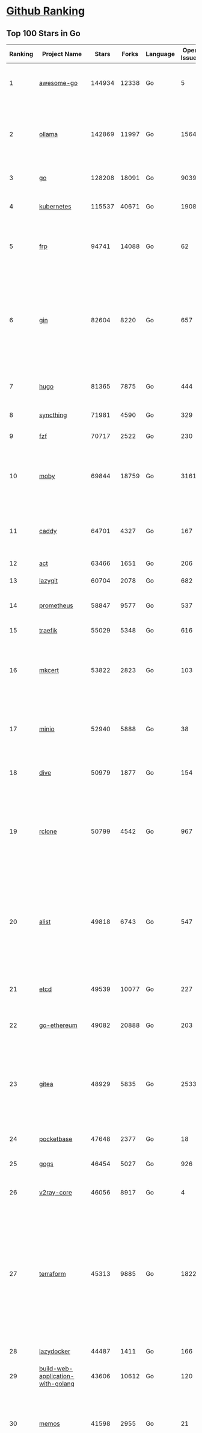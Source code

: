 [Github Ranking](../README.md)
==========

## Top 100 Stars in Go

| Ranking | Project Name | Stars | Forks | Language | Open Issues | Description | Last Commit |
| ------- | ------------ | ----- | ----- | -------- | ----------- | ----------- | ----------- |
| 1 | [awesome-go](https://github.com/avelino/awesome-go) | 144934 | 12338 | Go | 5 | A curated list of awesome Go frameworks, libraries and software | 2025-05-29T03:13:22Z |
| 2 | [ollama](https://github.com/ollama/ollama) | 142869 | 11997 | Go | 1564 | Get up and running with Llama 3.3, DeepSeek-R1, Phi-4, Gemma 3, Mistral Small 3.1 and other large language models. | 2025-06-06T00:34:14Z |
| 3 | [go](https://github.com/golang/go) | 128208 | 18091 | Go | 9039 | The Go programming language | 2025-06-06T03:59:25Z |
| 4 | [kubernetes](https://github.com/kubernetes/kubernetes) | 115537 | 40671 | Go | 1908 | Production-Grade Container Scheduling and Management | 2025-06-06T02:16:38Z |
| 5 | [frp](https://github.com/fatedier/frp) | 94741 | 14088 | Go | 62 | A fast reverse proxy to help you expose a local server behind a NAT or firewall to the internet. | 2025-05-27T09:48:15Z |
| 6 | [gin](https://github.com/gin-gonic/gin) | 82604 | 8220 | Go | 657 | Gin is a HTTP web framework written in Go (Golang). It features a Martini-like API with much better performance -- up to 40 times faster. If you need smashing performance, get yourself some Gin. | 2025-06-02T22:59:22Z |
| 7 | [hugo](https://github.com/gohugoio/hugo) | 81365 | 7875 | Go | 444 | The world’s fastest framework for building websites. | 2025-06-04T14:52:17Z |
| 8 | [syncthing](https://github.com/syncthing/syncthing) | 71981 | 4590 | Go | 329 | Open Source Continuous File Synchronization | 2025-06-06T01:30:16Z |
| 9 | [fzf](https://github.com/junegunn/fzf) | 70717 | 2522 | Go | 230 | :cherry_blossom: A command-line fuzzy finder | 2025-06-06T02:13:46Z |
| 10 | [moby](https://github.com/moby/moby) | 69844 | 18759 | Go | 3161 | The Moby Project - a collaborative project for the container ecosystem to assemble container-based systems | 2025-06-05T17:08:48Z |
| 11 | [caddy](https://github.com/caddyserver/caddy) | 64701 | 4327 | Go | 167 | Fast and extensible multi-platform HTTP/1-2-3 web server with automatic HTTPS | 2025-06-05T19:10:08Z |
| 12 | [act](https://github.com/nektos/act) | 63466 | 1651 | Go | 206 | Run your GitHub Actions locally 🚀 | 2025-06-03T20:55:46Z |
| 13 | [lazygit](https://github.com/jesseduffield/lazygit) | 60704 | 2078 | Go | 682 | simple terminal UI for git commands | 2025-06-05T11:24:52Z |
| 14 | [prometheus](https://github.com/prometheus/prometheus) | 58847 | 9577 | Go | 537 | The Prometheus monitoring system and time series database. | 2025-06-05T21:27:01Z |
| 15 | [traefik](https://github.com/traefik/traefik) | 55029 | 5348 | Go | 616 | The Cloud Native Application Proxy | 2025-06-05T21:52:01Z |
| 16 | [mkcert](https://github.com/FiloSottile/mkcert) | 53822 | 2823 | Go | 103 | A simple zero-config tool to make locally trusted development certificates with any names you'd like. | 2024-08-13T13:37:46Z |
| 17 | [minio](https://github.com/minio/minio) | 52940 | 5888 | Go | 38 | MinIO is a high-performance, S3 compatible object store, open sourced under GNU AGPLv3 license. | 2025-06-04T20:45:31Z |
| 18 | [dive](https://github.com/wagoodman/dive) | 50979 | 1877 | Go | 154 | A tool for exploring each layer in a docker image | 2025-06-02T18:09:25Z |
| 19 | [rclone](https://github.com/rclone/rclone) | 50799 | 4542 | Go | 967 | "rsync for cloud storage" - Google Drive, S3, Dropbox, Backblaze B2, One Drive, Swift, Hubic, Wasabi, Google Cloud Storage, Azure Blob, Azure Files, Yandex Files | 2025-06-05T15:40:54Z |
| 20 | [alist](https://github.com/AlistGo/alist) | 49818 | 6743 | Go | 547 | 🗂️A file list/WebDAV program that supports multiple storages, powered by Gin and Solidjs. / 一个支持多存储的文件列表/WebDAV程序，使用 Gin 和 Solidjs。 | 2025-05-30T09:29:38Z |
| 21 | [etcd](https://github.com/etcd-io/etcd) | 49539 | 10077 | Go | 227 | Distributed reliable key-value store for the most critical data of a distributed system | 2025-06-05T20:04:51Z |
| 22 | [go-ethereum](https://github.com/ethereum/go-ethereum) | 49082 | 20888 | Go | 203 | Go implementation of the Ethereum protocol | 2025-06-05T14:47:49Z |
| 23 | [gitea](https://github.com/go-gitea/gitea) | 48929 | 5835 | Go | 2533 | Git with a cup of tea! Painless self-hosted all-in-one software development service, including Git hosting, code review, team collaboration, package registry and CI/CD | 2025-06-06T02:10:42Z |
| 24 | [pocketbase](https://github.com/pocketbase/pocketbase) | 47648 | 2377 | Go | 18 | Open Source realtime backend in 1 file | 2025-05-24T07:52:58Z |
| 25 | [gogs](https://github.com/gogs/gogs) | 46454 | 5027 | Go | 926 | Gogs is a painless self-hosted Git service | 2025-06-03T20:20:29Z |
| 26 | [v2ray-core](https://github.com/v2ray/v2ray-core) | 46056 | 8917 | Go | 4 | A platform for building proxies to bypass network restrictions. | 2025-05-28T02:09:02Z |
| 27 | [terraform](https://github.com/hashicorp/terraform) | 45313 | 9885 | Go | 1822 | Terraform enables you to safely and predictably create, change, and improve infrastructure. It is a source-available tool that codifies APIs into declarative configuration files that can be shared amongst team members, treated as code, edited, reviewed, and versioned. | 2025-06-05T23:30:37Z |
| 28 | [lazydocker](https://github.com/jesseduffield/lazydocker) | 44487 | 1411 | Go | 166 | The lazier way to manage everything docker | 2024-12-22T10:43:30Z |
| 29 | [build-web-application-with-golang](https://github.com/astaxie/build-web-application-with-golang) | 43606 | 10612 | Go | 120 | A golang ebook intro how to build a web with golang | 2024-05-12T00:47:46Z |
| 30 | [memos](https://github.com/usememos/memos) | 41598 | 2955 | Go | 21 | A modern, open-source, self-hosted knowledge management and note-taking platform designed for privacy-conscious users and organizations. | 2025-06-05T15:09:20Z |
| 31 | [nvm-windows](https://github.com/coreybutler/nvm-windows) | 41355 | 3527 | Go | 75 | A node.js version management utility for Windows. Ironically written in Go. | 2025-03-31T10:37:07Z |
| 32 | [cobra](https://github.com/spf13/cobra) | 40629 | 2946 | Go | 222 | A Commander for modern Go CLI interactions | 2025-05-31T12:36:04Z |
| 33 | [cli](https://github.com/cli/cli) | 39332 | 6601 | Go | 788 | GitHub’s official command line tool | 2025-06-03T14:57:19Z |
| 34 | [esbuild](https://github.com/evanw/esbuild) | 38979 | 1208 | Go | 503 | An extremely fast bundler for the web | 2025-05-27T21:47:18Z |
| 35 | [tidb](https://github.com/pingcap/tidb) | 38543 | 5952 | Go | 3960 | TiDB - the open-source, cloud-native, distributed SQL database designed for modern applications. | 2025-06-05T17:23:29Z |
| 36 | [gorm](https://github.com/go-gorm/gorm) | 38293 | 4032 | Go | 425 | The fantastic ORM library for Golang, aims to be developer friendly | 2025-06-06T02:35:01Z |
| 37 | [photoprism](https://github.com/photoprism/photoprism) | 37556 | 2092 | Go | 425 | AI-Powered Photos App for the Decentralized Web 🌈💎✨ | 2025-06-04T00:59:03Z |
| 38 | [istio](https://github.com/istio/istio) | 36925 | 7976 | Go | 488 | Connect, secure, control, and observe services. | 2025-06-05T16:24:52Z |
| 39 | [fiber](https://github.com/gofiber/fiber) | 36766 | 1795 | Go | 100 | ⚡️ Express inspired web framework written in Go | 2025-06-05T15:10:37Z |
| 40 | [compose](https://github.com/docker/compose) | 35538 | 5410 | Go | 64 | Define and run multi-container applications with Docker | 2025-06-05T14:59:20Z |
| 41 | [milvus](https://github.com/milvus-io/milvus) | 35140 | 3237 | Go | 694 | Milvus is a high-performance, cloud-native vector database built for scalable vector ANN search | 2025-06-06T03:00:34Z |
| 42 | [the-way-to-go_ZH_CN](https://github.com/unknwon/the-way-to-go_ZH_CN) | 34918 | 8611 | Go | 0 | 《The Way to Go》中文译本，中文正式名《Go 入门指南》 | 2024-08-14T07:04:25Z |
| 43 | [LeetCode-Go](https://github.com/halfrost/LeetCode-Go) | 33519 | 5771 | Go | 16 | ✅ Solutions to LeetCode by Go, 100% test coverage, runtime beats 100% / LeetCode 题解 | 2024-12-11T05:55:51Z |
| 44 | [LocalAI](https://github.com/mudler/LocalAI) | 33059 | 2528 | Go | 452 | :robot: The free, Open Source alternative to OpenAI, Claude and others. Self-hosted and local-first. Drop-in replacement for OpenAI,  running on consumer-grade hardware. No GPU required. Runs gguf, transformers, diffusers and many more models architectures. Features: Generate Text, Audio, Video, Images, Voice Cloning, Distributed, P2P inference | 2025-06-05T22:10:02Z |
| 45 | [harness](https://github.com/harness/harness) | 32814 | 2841 | Go | 70 | Harness Open Source is an end-to-end developer platform with Source Control Management, CI/CD Pipelines, Hosted Developer Environments, and Artifact Registries. | 2025-06-05T14:58:21Z |
| 46 | [nps](https://github.com/ehang-io/nps) | 32744 | 5904 | Go | 498 | 一款轻量级、高性能、功能强大的内网穿透代理服务器。支持tcp、udp、socks5、http等几乎所有流量转发，可用来访问内网网站、本地支付接口调试、ssh访问、远程桌面，内网dns解析、内网socks5代理等等……，并带有功能强大的web管理端。a lightweight, high-performance, powerful intranet penetration proxy server, with a powerful web management terminal. | 2024-05-30T03:51:08Z |
| 47 | [vault](https://github.com/hashicorp/vault) | 32523 | 4371 | Go | 1114 | A tool for secrets management, encryption as a service, and privileged access management | 2025-06-06T02:15:28Z |
| 48 | [beego](https://github.com/beego/beego) | 32109 | 5630 | Go | 3 | beego is an open-source, high-performance web framework for the Go programming language. | 2025-06-05T13:20:16Z |
| 49 | [bubbletea](https://github.com/charmbracelet/bubbletea) | 31943 | 913 | Go | 69 | A powerful little TUI framework 🏗 | 2025-06-04T14:30:52Z |
| 50 | [v2ray-core](https://github.com/v2fly/v2ray-core) | 31187 | 4821 | Go | 32 | A platform for building proxies to bypass network restrictions. | 2025-06-05T22:34:15Z |
| 51 | [go-zero](https://github.com/zeromicro/go-zero) | 31141 | 4120 | Go | 233 | A cloud-native Go microservices framework with cli tool for productivity. | 2025-06-06T02:10:38Z |
| 52 | [echo](https://github.com/labstack/echo) | 31076 | 2273 | Go | 63 | High performance, minimalist Go web framework | 2025-05-22T11:22:34Z |
| 53 | [cockroach](https://github.com/cockroachdb/cockroach) | 30967 | 3915 | Go | 6009 | CockroachDB — the cloud native, distributed SQL database designed for high availability, effortless scale, and control over data placement. | 2025-06-06T02:59:34Z |
| 54 | [minikube](https://github.com/kubernetes/minikube) | 30500 | 4989 | Go | 487 | Run Kubernetes locally | 2025-06-06T03:45:10Z |
| 55 | [croc](https://github.com/schollz/croc) | 30316 | 1213 | Go | 4 | Easily and securely send things from one computer to another :crocodile: :package: | 2025-05-27T13:54:25Z |
| 56 | [CasaOS](https://github.com/IceWhaleTech/CasaOS) | 30083 | 1637 | Go | 647 | CasaOS - A simple, easy-to-use, elegant open-source Personal Cloud system. | 2025-04-17T09:48:57Z |
| 57 | [k9s](https://github.com/derailed/k9s) | 29989 | 1879 | Go | 495 | 🐶 Kubernetes CLI To Manage Your Clusters In Style! | 2025-06-02T23:44:42Z |
| 58 | [k3s](https://github.com/k3s-io/k3s) | 29847 | 2451 | Go | 124 | Lightweight Kubernetes | 2025-06-05T20:02:17Z |
| 59 | [lux](https://github.com/iawia002/lux) | 29685 | 3149 | Go | 514 | 👾 Fast and simple video download library and CLI tool written in Go | 2025-05-19T03:40:50Z |
| 60 | [filebrowser](https://github.com/filebrowser/filebrowser) | 29325 | 3318 | Go | 60 | 📂 Web File Browser | 2025-06-05T13:53:29Z |
| 61 | [consul](https://github.com/hashicorp/consul) | 29006 | 4481 | Go | 1252 | Consul is a distributed, highly available, and data center aware solution to connect and configure applications across dynamic, distributed infrastructure. | 2025-06-05T16:23:31Z |
| 62 | [headscale](https://github.com/juanfont/headscale) | 28937 | 1560 | Go | 92 | An open source, self-hosted implementation of the Tailscale control server | 2025-06-01T00:28:43Z |
| 63 | [restic](https://github.com/restic/restic) | 28854 | 1610 | Go | 399 | Fast, secure, efficient backup program | 2025-06-02T18:40:04Z |
| 64 | [Xray-core](https://github.com/XTLS/Xray-core) | 28797 | 4311 | Go | 10 | Xray, Penetrates Everything. Also the best v2ray-core. Where the magic happens. An open platform for various uses. | 2025-06-06T02:04:17Z |
| 65 | [1Panel](https://github.com/1Panel-dev/1Panel) | 28777 | 2503 | Go | 709 | 🔥 1Panel provides an intuitive web interface and MCP Server to manage websites, files, containers, databases, and LLMs on a Linux server. | 2025-06-06T02:10:56Z |
| 66 | [AdGuardHome](https://github.com/AdguardTeam/AdGuardHome) | 28655 | 2033 | Go | 1089 | Network-wide ads & trackers blocking DNS server | 2025-06-05T17:24:56Z |
| 67 | [viper](https://github.com/spf13/viper) | 28626 | 2053 | Go | 407 | Go configuration with fangs | 2025-06-03T09:23:35Z |
| 68 | [wails](https://github.com/wailsapp/wails) | 28510 | 1384 | Go | 276 | Create beautiful applications using Go | 2025-06-04T11:44:03Z |
| 69 | [helm](https://github.com/helm/helm) | 27972 | 7253 | Go | 441 | The Kubernetes Package Manager | 2025-06-05T21:58:39Z |
| 70 | [k6](https://github.com/grafana/k6) | 27945 | 1370 | Go | 744 | A modern load testing tool, using Go and JavaScript - https://k6.io | 2025-06-05T19:43:59Z |
| 71 | [kit](https://github.com/go-kit/kit) | 27070 | 2455 | Go | 40 | A standard library for microservices. | 2024-07-19T01:40:06Z |
| 72 | [podman](https://github.com/containers/podman) | 27055 | 2660 | Go | 739 | Podman: A tool for managing OCI containers and pods. | 2025-06-05T21:44:58Z |
| 73 | [trivy](https://github.com/aquasecurity/trivy) | 27022 | 2574 | Go | 156 | Find vulnerabilities, misconfigurations, secrets, SBOM in containers, Kubernetes, code repositories, clouds and more | 2025-06-05T19:50:44Z |
| 74 | [fyne](https://github.com/fyne-io/fyne) | 26525 | 1451 | Go | 678 | Cross platform GUI toolkit in Go inspired by Material Design | 2025-05-31T20:30:23Z |
| 75 | [go-patterns](https://github.com/tmrts/go-patterns) | 26513 | 2296 | Go | 17 | Curated list of Go design patterns, recipes and idioms | 2024-05-14T01:07:28Z |
| 76 | [micro](https://github.com/zyedidia/micro) | 26255 | 1220 | Go | 821 | A modern and intuitive terminal-based text editor | 2025-06-06T00:25:09Z |
| 77 | [harbor](https://github.com/goharbor/harbor) | 25693 | 4883 | Go | 637 | An open source trusted cloud native registry project that stores, signs, and scans content. | 2025-06-05T11:13:35Z |
| 78 | [faas](https://github.com/openfaas/faas) | 25689 | 1966 | Go | 28 | OpenFaaS - Serverless Functions Made Simple | 2025-04-22T10:19:08Z |
| 79 | [Wox](https://github.com/Wox-launcher/Wox) | 25680 | 2387 | Go | 158 | A cross-platform launcher that simply works | 2025-06-03T13:15:05Z |
| 80 | [loki](https://github.com/grafana/loki) | 25584 | 3673 | Go | 1782 | Like Prometheus, but for logs. | 2025-06-05T22:12:53Z |
| 81 | [opentofu](https://github.com/opentofu/opentofu) | 25575 | 1016 | Go | 250 | OpenTofu lets you declaratively manage your cloud infrastructure. | 2025-06-05T20:26:01Z |
| 82 | [iris](https://github.com/kataras/iris) | 25504 | 2479 | Go | 121 | The fastest HTTP/2 Go Web Framework. New, modern and easy to learn. Fast development with Code you control. Unbeatable cost-performance ratio :rocket: | 2025-06-02T16:26:15Z |
| 83 | [docker_practice](https://github.com/yeasy/docker_practice) | 25427 | 5779 | Go | 7 | Learn and understand Docker&Container technologies, with real DevOps practice! | 2024-12-26T03:49:09Z |
| 84 | [nsq](https://github.com/nsqio/nsq) | 25349 | 2915 | Go | 55 | A realtime distributed messaging platform | 2025-01-27T16:09:04Z |
| 85 | [logrus](https://github.com/sirupsen/logrus) | 25282 | 2270 | Go | 2 | Structured, pluggable logging for Go. | 2024-11-18T14:38:25Z |
| 86 | [glance](https://github.com/glanceapp/glance) | 24858 | 953 | Go | 133 | A self-hosted dashboard that puts all your feeds in one place | 2025-05-24T13:58:40Z |
| 87 | [dapr](https://github.com/dapr/dapr) | 24798 | 1960 | Go | 409 | Dapr is a portable runtime for building distributed applications across cloud and edge, combining event-driven architecture with workflow orchestration. | 2025-06-05T19:30:42Z |
| 88 | [testify](https://github.com/stretchr/testify) | 24691 | 1650 | Go | 246 | A toolkit with common assertions and mocks that plays nicely with the standard library | 2025-06-05T09:56:12Z |
| 89 | [seaweedfs](https://github.com/seaweedfs/seaweedfs) | 24688 | 2408 | Go | 519 | SeaweedFS is a fast distributed storage system for blobs, objects, files, and data lake, for billions of files! Blob store has O(1) disk seek, cloud tiering. Filer supports Cloud Drive, cross-DC active-active replication, Kubernetes, POSIX FUSE mount, S3 API, S3 Gateway, Hadoop, WebDAV, encryption, Erasure Coding. | 2025-06-05T21:03:30Z |
| 90 | [kratos](https://github.com/go-kratos/kratos) | 24412 | 4084 | Go | 16 | Your ultimate Go microservices framework for the cloud-native era. | 2025-06-01T18:48:42Z |
| 91 | [ngrok](https://github.com/inconshreveable/ngrok) | 24337 | 4291 | Go | 0 | Unified ingress for developers | 2024-04-26T18:11:18Z |
| 92 | [vegeta](https://github.com/tsenart/vegeta) | 24272 | 1395 | Go | 78 | HTTP load testing tool and library. It's over 9000! | 2024-10-28T16:39:48Z |
| 93 | [rancher](https://github.com/rancher/rancher) | 24246 | 3051 | Go | 3063 | Complete container management platform | 2025-06-06T01:34:45Z |
| 94 | [colly](https://github.com/gocolly/colly) | 24244 | 1799 | Go | 149 | Elegant Scraper and Crawler Framework for Golang | 2025-06-05T07:24:43Z |
| 95 | [sing-box](https://github.com/SagerNet/sing-box) | 24151 | 2881 | Go | 110 | The universal proxy platform | 2025-06-04T16:08:06Z |
| 96 | [authelia](https://github.com/authelia/authelia) | 24052 | 1227 | Go | 53 | The Single Sign-On Multi-Factor portal for web apps, now OpenID Certified™ | 2025-06-05T13:53:44Z |
| 97 | [delve](https://github.com/go-delve/delve) | 23849 | 2176 | Go | 110 | Delve is a debugger for the Go programming language. | 2025-06-05T23:39:18Z |
| 98 | [asdf](https://github.com/asdf-vm/asdf) | 23662 | 876 | Go | 102 | Extendable version manager with support for Ruby, Node.js, Elixir, Erlang & more | 2025-06-05T12:47:00Z |
| 99 | [websocket](https://github.com/gorilla/websocket) | 23626 | 3545 | Go | 34 | Package gorilla/websocket is a fast, well-tested and widely used WebSocket implementation for Go. | 2025-03-19T13:29:08Z |
| 100 | [nuclei](https://github.com/projectdiscovery/nuclei) | 23548 | 2740 | Go | 353 | Nuclei is a fast, customizable vulnerability scanner powered by the global security community and built on a simple YAML-based DSL, enabling collaboration to tackle trending vulnerabilities on the internet. It helps you find vulnerabilities in your applications, APIs, networks, DNS, and cloud configurations. | 2025-06-02T05:56:06Z |

